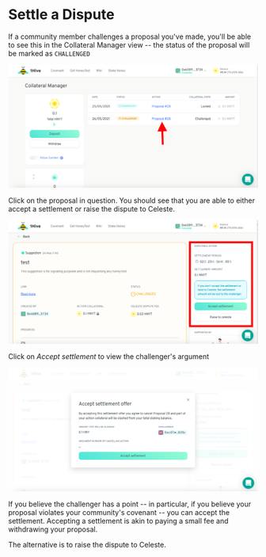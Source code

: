 # Settle a Dispute

If a community member challenges a proposal you've made, you'll be able to see this in the Collateral Manager view -- the status of the proposal will be marked as `CHALLENGED`

![](../.gitbook/assets/screenshot-2021-05-26-at-15.39.31.png)

Click on the proposal in question. You should see that you are able to either accept a settlement or raise the dispute to Celeste.

![](../.gitbook/assets/screenshot-2021-05-26-at-15.41.05%20%282%29%20%282%29.png)

Click on _Accept settlement_ to view the challenger's argument 

![](../.gitbook/assets/screenshot-2021-05-26-at-15.41.57.png)

If you believe the challenger has a point -- in particular, if you believe your proposal violates your community's covenant -- you can accept the settlement. Accepting a settlement is akin to paying a small fee and withdrawing your proposal.

The alternative is to raise the dispute to Celeste.

